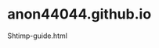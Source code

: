# anon44044.github.io
Shtimp-guide.html 
<head>
    <meta charset="UTF-8">
    <meta name="viewport" content="width=device-width, initial-scale=1.0">
    <title>Advanced Shrimp Keeper's Guide</title>
    <link href="https://cdnjs.cloudflare.com/ajax/libs/font-awesome/6.0.0/css/all.min.css" rel="stylesheet">
    <style>
        /* Previous styles remain + new additions */
        :root {
            --primary-color: #006494;
            --secondary-color: #1B98E0;
            --accent-color: #E8F1F2;
            --text-color: #13293D;
            --light-text: #E8F1F2;
            --success-color: #4CAF50;
            --warning-color: #FFC107;
            --danger-color: #FF5722;
        }

        /* Tab System */
        .tab-container {
            margin: 2rem 0;
        }

        .tabs {
            display: flex;
            gap: 0.5rem;
            margin-bottom: 1rem;
            flex-wrap: wrap;
        }

        .tab {
            padding: 0.75rem 1.5rem;
            background: var(--accent-color);
            border: none;
            border-radius: 8px;
            cursor: pointer;
            font-weight: 500;
            transition: all 0.3s ease;
        }

        .tab.active {
            background: var(--primary-color);
            color: white;
        }

        .tab-content {
            display: none;
            animation: fadeIn 0.5s ease;
        }

        .tab-content.active {
            display: block;
        }

        /* Grade System */
        .grade-card {
            background: white;
            border-radius: 12px;
            padding: 1.5rem;
            margin: 1rem 0;
            box-shadow: 0 4px 6px rgba(0,0,0,0.05);
        }

        .grade-indicator {
            display: inline-block;
            padding: 0.25rem 1rem;
            border-radius: 20px;
            margin: 0.25rem;
            font-weight: 500;
        }

        .grade-sss { background: #FFD700; color: #000; }
        .grade-ss { background: #C0C0C0; color: #000; }
        .grade-s { background: #CD7F32; color: #fff; }

        /* Parameter Slider */
        .parameter-slider {
            position: relative;
            height: 40px;
            background: #f0f0f0;
            border-radius: 20px;
            margin: 1rem 0;
        }

        .parameter-range {
            position: absolute;
            height: 100%;
            background: var(--primary-color);
            opacity: 0.3;
            border-radius: 20px;
        }

        .parameter-labels {
            position: absolute;
            width: 100%;
            height: 100%;
            display: flex;
            justify-content: space-between;
            align-items: center;
            padding: 0 1rem;
            color: var(--text-color);
            font-weight: 500;
        }

        /* Breeding Chart */
        .breeding-chart {
            display: grid;
            grid-template-columns: repeat(auto-fit, minmax(250px, 1fr));
            gap: 1rem;
            margin: 1rem 0;
        }

        .breeding-result {
            background: white;
            border-radius: 12px;
            padding: 1rem;
            box-shadow: 0 2px 4px rgba(0,0,0,0.05);
            display: flex;
            flex-direction: column;
            gap: 0.5rem;
        }

        .breeding-result img {
            width: 100%;
            height: 150px;
            object-fit: cover;
            border-radius: 8px;
        }

        /* Animation */
        @keyframes fadeIn {
            from { opacity: 0; transform: translateY(10px); }
            to { opacity: 1; transform: translateY(0); }
        }

        /* Quick Reference */
        .quick-reference {
            position: fixed;
            right: 2rem;
            top: 50%;
            transform: translateY(-50%);
            background: white;
            padding: 1rem;
            border-radius: 12px;
            box-shadow: 0 4px 12px rgba(0,0,0,0.1);
            max-width: 250px;
            display: none;
        }

        @media (min-width: 1400px) {
            .quick-reference {
                display: block;
            }
        }

        /* Care Guide Cards */
        .care-guide {
            background: white;
            border-radius: 12px;
            padding: 1.5rem;
            margin: 1rem 0;
            box-shadow: 0 4px 6px rgba(0,0,0,0.05);
        }

        .care-guide h4 {
            color: var(--primary-color);
            margin-bottom: 1rem;
            display: flex;
            align-items: center;
            gap: 0.5rem;
        }

        .parameter-tag {
            display: inline-block;
            padding: 0.25rem 0.75rem;
            border-radius: 15px;
            background: var(--accent-color);
            margin: 0.25rem;
            font-size: 0.875rem;
        }

        /* New Species Card Design */
        .species-card {
            display: grid;
            grid-template-columns: 1fr;
            gap: 1rem;
        }

        .species-info {
            display: flex;
            flex-direction: column;
            gap: 0.5rem;
        }

        .species-parameters {
            display: grid;
            grid-template-columns: repeat(2, 1fr);
            gap: 0.5rem;
        }

        .parameter-item {
            background: var(--accent-color);
            padding: 0.5rem;
            border-radius: 8px;
            text-align: center;
        }

        .parameter-value {
            font-weight: bold;
            color: var(--primary-color);
        }

    </style>
</head>
<body>
    <!-- Navigation remains the same -->
    <nav class="navbar">
        <div class="nav-container">
            <div class="logo">
                <i class="fas fa-water"></i>
                Advanced Shrimp Guide
            </div>
            <div class="nav-links">
                <a href="#species"><i class="fas fa-fish"></i> Species</a>
                <a href="#breeding"><i class="fas fa-baby"></i> Breeding</a>
                <a href="#parameters"><i class="fas fa-chart-line"></i> Parameters</a>
                <a href="#grading"><i class="fas fa-award"></i> Grading</a>
                <a href="#care"><i class="fas fa-heart"></i> Care</a>
            </div>
        </div>
    </nav>

    <div class="container">
        <div class="tab-container">
            <div class="tabs">
                <button class="tab active" data-tab="neocaridina">Neocaridina</button>
                <button class="tab" data-tab="caridina">Caridina</button>
                <button class="tab" data-tab="breeding">Breeding</button>
                <button class="tab" data-tab="grading">Grading</button>
            </div>

            <!-- Neocaridina Tab -->
            <div class="tab-content active" id="neocaridina">
                <h2>Neocaridina Varieties</h2>
                <div class="species-grid">
                    <!-- Red Variations -->
                    <div class="species-card">
                        <span class="care-level beginner">Beginner</span>
                        <div class="species-info">
                            <h3>Red Variations</h3>
                            <p><strong>Types:</strong></p>
                            <div class="grade-indicators">
                                <span class="grade-indicator grade-sss">Painted Fire Red</span>
                                <span class="grade-indicator grade-ss">Fire Red</span>
                                <span class="grade-indicator grade-s">Sakura</span>
                                <span class="grade-indicator">Cherry</span>
                            </div>
                        </div>
                        <div class="species-parameters">
                            <div class="parameter-item">
                                <div>Temperature</div>
                                <div class="parameter-value">65-85°F</div>
                            </div>
                            <div class="parameter-item">
                                <div>pH</div>
                                <div class="parameter-value">6.5-7.5</div>
                            </div>
                            <div class="parameter-item">
                                <div>GH</div>
                                <div class="parameter-value">6-8</div>
                            </div>
                            <div class="parameter-item">
                                <div>KH</div>
                                <div class="parameter-value">4-6</div>
                            </div>
                        </div>
                    </div>

                    <!-- Blue Variations -->
                    <div class="species-card">
                        <span class="care-level beginner">Beginner</span>
                        <div class="species-info">
                            <h3>Blue Variations</h3>
                            <p><strong>Types:</strong></p>
                            <div class="grade-indicators">
                                <span class="grade-indicator grade-sss">Blue Dream</span>
                                <span class="grade-indicator grade-ss">Blue Velvet</span>
                                <span class="grade-indicator grade-s">Blue Jelly</span>
                                <span class="grade-indicator">Carbon Rili</span>
                            </div>
                        </div>
                        <div class="species-parameters">
                            <!-- Same parameters as Red -->
                        </div>
                    </div>

                    <!-- Yellow Variations -->
                    <div class="species-card">
                        <span class="care-level beginner">Beginner</span>
                        <div class="species-info">
                            <h3>Yellow Variations</h3>
                            <p><strong>Types:</strong></p>
                            <div class="grade-indicators">
                                <span class="grade-indicator grade-sss">Yellow Fire</span>
                                <span class="grade-indicator grade-ss">Golden Back</span>
                                <span class="grade-indicator grade-s">Yellow</span>
                            </div>
                        </div>
                        <div class="species-parameters">
                            <!-- Same parameters as Red -->
                        </div>
                    </div>
                </div>
            </div>

            <!-- More tabs to follow in Part 2 -->
        </div>
    </div>

    <script>
        // Tab System
        document.querySelectorAll('.tab').forEach(tab => {
            tab.addEventListener('click', () => {
                // Remove active class from all tabs
                document.querySelectorAll('.tab').forEach(t => t.classList.remove('active'));
                document.querySelectorAll('.tab-content').forEach(c => c.classList.remove('active'));
                
                // Add active class to clicked tab
                tab.classList.add('active');
                document.querySelector(`#${tab.dataset.tab}`).classList.add('active');
            });
        });
    </script>
</body>
</html>
